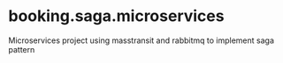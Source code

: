 # booking.saga.microservices
Microservices project using masstransit and rabbitmq to implement saga pattern
